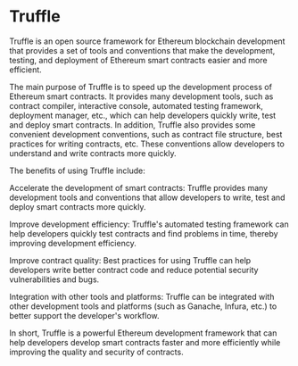 # Truffle

Truffle is an open source framework for Ethereum blockchain development that provides a set of tools and conventions that make the development, testing, and deployment of Ethereum smart contracts easier and more efficient.

The main purpose of Truffle is to speed up the development process of Ethereum smart contracts. It provides many development tools, such as contract compiler, interactive console, automated testing framework, deployment manager, etc., which can help developers quickly write, test and deploy smart contracts. In addition, Truffle also provides some convenient development conventions, such as contract file structure, best practices for writing contracts, etc. These conventions allow developers to understand and write contracts more quickly.

The benefits of using Truffle include:

Accelerate the development of smart contracts: Truffle provides many development tools and conventions that allow developers to write, test and deploy smart contracts more quickly.

Improve development efficiency: Truffle's automated testing framework can help developers quickly test contracts and find problems in time, thereby improving development efficiency.

Improve contract quality: Best practices for using Truffle can help developers write better contract code and reduce potential security vulnerabilities and bugs.

Integration with other tools and platforms: Truffle can be integrated with other development tools and platforms (such as Ganache, Infura, etc.) to better support the developer's workflow.

In short, Truffle is a powerful Ethereum development framework that can help developers develop smart contracts faster and more efficiently while improving the quality and security of contracts.